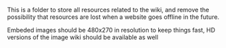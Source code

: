 This is a folder to store all resources related to the wiki, and remove the possibility that resources are lost when a website goes offline in the future.

Embeded images should be 480x270 in resolution to keep things fast, HD versions of the image wiki should be available as well

